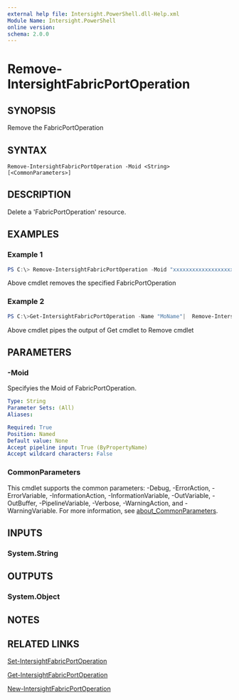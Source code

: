 ```yaml
---
external help file: Intersight.PowerShell.dll-Help.xml
Module Name: Intersight.PowerShell
online version:
schema: 2.0.0
---
```


# Remove-IntersightFabricPortOperation

## SYNOPSIS
Remove the FabricPortOperation

## SYNTAX

```
Remove-IntersightFabricPortOperation -Moid <String> [<CommonParameters>]
```

## DESCRIPTION
Delete a &apos;FabricPortOperation&apos; resource.

## EXAMPLES

### Example 1
```powershell
PS C:\> Remove-IntersightFabricPortOperation -Moid "xxxxxxxxxxxxxxxxxxxxxxxxxxx"
```
Above cmdlet removes the specified FabricPortOperation 

### Example 2
```powershell
PS C:\>Get-IntersightFabricPortOperation -Name "MoName"|  Remove-IntersightFabricPortOperation
```
Above cmdlet pipes the output of Get cmdlet to Remove cmdlet

## PARAMETERS

### -Moid
Specifyies the Moid of FabricPortOperation.

```yaml
Type: String
Parameter Sets: (All)
Aliases:

Required: True
Position: Named
Default value: None
Accept pipeline input: True (ByPropertyName)
Accept wildcard characters: False
```

### CommonParameters
This cmdlet supports the common parameters: -Debug, -ErrorAction, -ErrorVariable, -InformationAction, -InformationVariable, -OutVariable, -OutBuffer, -PipelineVariable, -Verbose, -WarningAction, and -WarningVariable. For more information, see [about_CommonParameters](http://go.microsoft.com/fwlink/?LinkID=113216).

## INPUTS

### System.String

## OUTPUTS

### System.Object
## NOTES

## RELATED LINKS

[Set-IntersightFabricPortOperation](./Set-IntersightFabricPortOperation.md)

[Get-IntersightFabricPortOperation](./Get-IntersightFabricPortOperation.md)

[New-IntersightFabricPortOperation](./New-IntersightFabricPortOperation.md)

